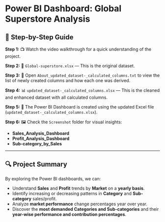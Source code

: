 
# Power BI Dashboard: Global Superstore Analysis

## 🔹 Step-by-Step Guide

**Step 1:** 📺 Watch the video walkthrough for a quick understanding of the project.

**Step 2:** 📂 `Global-superstore.xlsx` — This is the original dataset.

**Step 3:** 📝 Open `About_updated_dataset-_calculated_columns.txt` to view the list of newly created columns and how each one was derived.

**Step 4:** 📊 `updated_dataset-_calculated_columns.xlsx` — This is the cleaned and enhanced dataset with all calculated columns.

**Step 5:** 🧠 The Power BI Dashboard is created using the updated Excel file (`updated_dataset-_calculated_columns.xlsx`).

**Step 6:** 🖼️ Check the `Screenshot` folder for visual insights:
- **Sales_Analysis_Dashboard**
- **Profit_Analysis_Dashboard**
- **Sub-category_by_Sales**

---

## 🔍 Project Summary

By exploring the Power BI dashboards, we can:

- Understand **Sales** and **Profit** trends by **Market** on a **yearly basis**.
- Identify increasing or decreasing patterns in **Category** and **Sub-category** sales/profit.
- Analyze **market performance** change percentages year over year.
- Discover the **most demanded Categories and Sub-categories** and their **year-wise performance and contribution percentages**.

  

